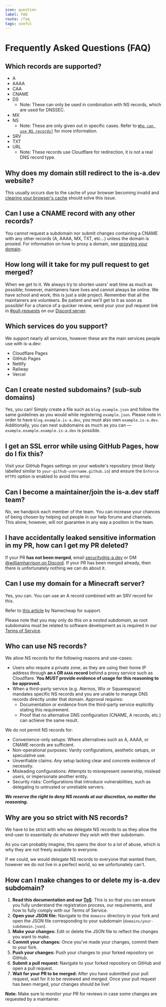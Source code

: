 ```yaml
---
icon: question
label: FAQ
route: /faq
tags: useful
---
```

# Frequently Asked Questions (FAQ)

## Which records are supported?

- A
- AAAA
- CAA
- CNAME
- DS
    - Note: These can only be used in combination with NS records, which are used for DNSSEC.
- MX
- NS
    - Note: These are only given out in specific cases. Refer to [`Who can use NS records?`](#who-can-use-ns-records) for more information.
- SRV
- TXT
- URL
    - Note: These records use Cloudflare for redirection, it is not a real DNS record type.

## Why does my domain still redirect to the is-a.dev website?
This usually occurs due to the cache of your browser becoming invalid and [clearing your browser's cache](https://support.google.com/accounts/answer/32050) should solve this issue.

## Can I use a CNAME record with any other records?
You cannot request a subdomain nor submit changes containing a CNAME with any other records (A, AAAA, MX, TXT, etc...) unless the domain is proxied. For information on how to proxy a domain, see [proxying your domain](https://docs.is-a.dev/domain-structure/#proxied-optional).

## How long will it take for my pull request to get merged?
When we get to it. We always try to shorten users' wait time as much as possible; however, maintainers have lives and cannot always be online. We have school and work; this is just a side project. Remember that all the maintainers are volunteers. Be patient and we'll get to it as soon as possible! For a chance of a quicker review, send your your pull request link in [#⁠pull-requests](https://discord.com/channels/830872854677422150/1130858271620726784) on our [Discord server](https://discord.gg/is-a-dev-830872854677422150).

## Which services do you support?
We support nearly all services, however these are the main services people use with is-a.dev:

- Cloudflare Pages
- GitHub Pages
- Netlify
- Railway
- Vercel

## Can I create nested subdomains? (sub-sub domains)
Yes, you can! Simply create a file such as `blog.example.json` and follow the same guidelines as you would while registering `example.json`. Please note in order to have `blog.example.is-a.dev`, you must also own `example.is-a.dev`. Additionally, you can nest subdomains as much as you can — `example.example.example.is-a.dev` is possible.

## I get an SSL error while using GitHub Pages, how do I fix this?
Visit your GitHub Pages settings on your website's repository (most likely labelled similar to `your-github-username.github.io`) and ensure the `Enforce HTTPS` option is enabled to avoid this error.

## Can I become a maintainer/join the is-a.dev staff team?
No, we handpick each member of the team. You can increase your chances of being chosen by helping out people in our help forums and channels. This alone, however, will not guarantee in any way a position in the team.

## I have accidentally leaked sensitive information in my PR, how can I get my PR deleted?
If your PR **has not been merged**, email [security@is-a.dev](mailto:security@is-a.dev) or DM [@williamharrison on Discord](https://discord.com/users/853158265466257448). If your PR has been merged already, then there is unfortunately nothing we can do about it.

## Can I use my domain for a Minecraft server?
Yes, you can. You can use an A record combined with an SRV record for this.

Refer to [this article](https://www.namecheap.com/support/knowledgebase/article.aspx/9765/2208/how-can-i-link-my-domain-name-to-a-minecraft-server) by Namecheap for support.

Please note that you may only do this on a *nested subdomain*, as root subdomains must be related to software development as is required in our [Terms of Service](https://is-a.dev/terms).

## Who can use NS records?
We allow NS records for the following reasons and use-cases:

- Users who require a private zone, as they are using their home IP address through **an `A` OR `AAAA` record** behind a proxy service such as Cloudflare. **You *MUST* provide evidence of usage for this reasoning to be approved.**
- When a third-party service (e.g. Aternos, Wix or Squarespace) mandates specific NS records and you are unable to manage DNS records directly under that domain. Approval requires:
  - Documentation or evidence from the third-party service explicitly stating this requirement.
  - Proof that no alternative DNS configuration (CNAME, A records, etc.) can achieve the same result.

We do not permit NS records for:

- Convenience-only setups: Where alternatives such as A, AAAA, or CNAME records are sufficient.
- Non-operational purposes: Vanity configurations, aesthetic setups, or speculative use.
- Unverifiable claims: Any setup lacking clear and concrete evidence of necessity.
- Misleading configurations: Attempts to misrepresent ownership, mislead users, or impersonate another entity.
- Security risks: Configurations that introduce vulnerabilities, such as delegating to untrusted or unreliable servers.

***We reserve the right to deny NS records at our discretion, no matter the reasoning.***

## Why are you so strict with NS records?
We have to be strict with who we delegate NS records to as they allow the end-user to essentially do *whatever they wish* with their subdomain.

As you can probably imagine, this opens the door to a lot of abuse, which is why they are not freely available to everyone.

If we could, we would delegate NS records to everyone that wanted them, however we do not live in a perfect world, so we unfortunately can't.

## How can I make changes to or delete my is-a.dev subdomain?
1. **Read this documentation and our [ToS](https://is-a.dev/terms)**: This is so that you can ensure you fully understand the registration process, our requirements, and how to fully comply with our Terms of Service.
2. **Open your JSON file:** Navigate to the `domains` directory in your fork and open the JSON file corresponding to your subdomain (`domains/your-subdomain.json`).
3. **Make your changes:** Edit or delete the JSON file to reflect the changes you want to make.
4. **Commit your changes:** Once you've made your changes, commit them to your fork.
5. **Push your changes:** Push your changes to your forked repository on GitHub.
6. **Submit a pull request:** Navigate to your forked repository on GitHub and open a pull request.
7. **Wait for your PR to be merged:** After you have submitted your pull request, wait for it to be reviewed and merged. Once your pull request has been merged, your changes should be live!

**Note:** Make sure to monitor your PR for reviews in case some changes are requested by a maintainer.
